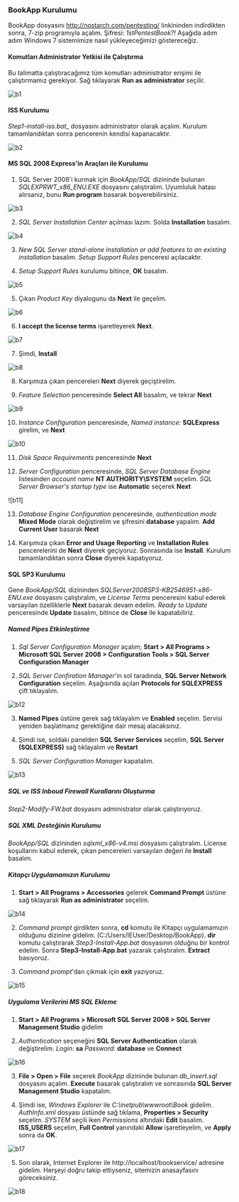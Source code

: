 ### BookApp Kurulumu

BookApp dosyasını http://nostarch.com/pentesting/ linkininden indirdikten sonra, 7-zip programıyla açalım. Şifresi: _1stPentestBook?!_ Aşağıda adım adım Windows 7 sistemimize nasıl yükleyeceğimizi göstereceğiz.

#### Komutları Administrator Yetkisi ile Çalıştırma
Bu talimatta çalıştıracağımız tüm komutları administrator erişimi ile çalıştırmamız gerekiyor. Sağ tıklayarak __Run as administrator__ seçilir.

![b1]

#### ISS Kurulumu

_Step1-install-iss.bat__ dosyasını administrator olarak açalım. Kurulum tamamlandıktan sonra pencerenin kendisi kapanacaktır.

![b2]

#### MS SQL 2008 Express'in Araçları ile Kurulumu

1. SQL Server 2008'i kurmak için _BookApp/SQL_ dizininde bulunan _SQLEXPRWT_x86_ENU.EXE_ dosyasını çalıştıralım. Uyumluluk hatası alırsanız, bunu __Run program__ basarak boşverebilirsiniz.

![b3]

2. _SQL Server Installation Center_ açılması lazım. Solda __Installation__ basalım.

![b4]

3. _New SQL Server stand-alone installation or add features to an existing installation_ basalım. _Setup Support Rules_ penceresi açılacaktır.

4. _Setup Support Rules_ kurulumu bitince, __OK__ basalım.

![b5]

5. Çıkan _Product Key_ diyalogunu da __Next__ ile geçelim.

![b6]

6. __I accept the license terms__ işaretleyerek __Next__.

![b7]

7. Şimdi, __Install__

![b8]

8. Karşımıza çıkan pencereleri __Next__ diyerek geçiştirelim.

9. _Feature Selection_ penceresinde __Select All__ basalım, ve tekrar __Next__

![b9]

10. _Instance Configuration_ penceresinde, _Named instance:_ __SQLExpress__ girelim, ve __Next__

![b10]

11. _Disk Space Requirements_ penceresinde __Next__

12. _Server Configuration_ penceresinde, _SQL Server Database Engine_ listesinden _account name_ __NT AUTHORITY\SYSTEM__ seçelim. _SQL Server Browser's startup type_ ise __Automatic__ seçerek __Next__

![b11]

13. _Database Engine Configuration_ penceresinde, _authentication mode_ __Mixed Mode__ olarak değiştirelim ve şifresini __database__ yapalım. __Add Current User__ basarak __Next__

14. Karşımıza çıkan __Error and Usage Reporting__ ve __Installation Rules__ pencerelerini de __Next__ diyerek geçiyoruz. Sonrasında ise __Install__. Kurulum tamamlandıktan sonra __Close__ diyerek kapatıyoruz.

#### SQL SP3 Kurulumu

Gene _BookApp/SQL_ dizininden _SQLServer2008SP3-KB2546951-x86-ENU.exe_ dosyasını çalıştıralım, ve _License Terms_ penceresini kabul ederek varsayılan özelliklerle __Next__ basarak devam edelim. _Ready to Update_ penceresinde __Update__ basalım, bitince de __Close__ ile kapatabiliriz.

##### Named Pipes Etkinleştirme

1. _Sql Server Configuration Manager_ açalım; __Start > All Programs > Microsoft SQL Server 2008 > Configuration Tools > SQL Server Configuration Manager__ 

2. _SQL Server Confiration Manager_'in sol taradında, __SQL Server Network Configuration__ seçelim. Aşağısında açılan __Protocols for SQLEXPRESS__ çift tıklayalım.

![b12]

3. __Named Pipes__ üstüne gerek sağ tıklayalım ve __Enabled__ seçelim. Servisi yeniden başlatmanız gerektiğine dair mesaj alacaksınız.

4. Şimdi ise, soldaki panelden __SQL Server Services__ seçelim, __SQL Server (SQLEXPRESS)__ sağ tıklayalım ve __Restart__

5. _SQL Server Configuration Manager_ kapatalım.

![b13]

##### SQL ve ISS Inboud Firewall Kurallarını Oluşturma

_Step2-Modify-FW.bat_ dosyasını administrator olarak çalıştırıyoruz.

##### SQL XML Desteğinin Kurulumu

_BookApp/SQL_ dizininden _sqlxml_x86-v4.msi_ dosyasını çalıştıralım. License koşullarını kabul ederek, çıkan pencereleri varsayılan değeri ile __Install__ basalım.

##### Kitapçı Uygulamamızın Kurulumu

1. __Start > All Programs > Accessories__ gelerek __Command Prompt__ üstüne sağ tıklayarak __Run as administrator__ seçelim.

![b14]

2. _Command prompt_ girdikten sonra, __cd__ komutu ile Kitapçı uygulamamızın olduğunu dizinine gidelim. (C:/Users/IEUser/Desktop/BookApp). __dir__ komutu çalıştırarak _Step3-Install-App.bat_ dosyasının olduğnu bir kontrol edelim. Sonra __Step3-Install-App.bat__ yazarak çalıştıralım. __Extract__ basıyoruz.

3. _Command prompt_'dan çıkmak için __exit__ yazıyoruz.

![b15]

##### Uygulama Verilerini MS SQL Ekleme

1. __Start > All Programs > Microsoft SQL Server 2008 > SQL Server Management Studio__ gidelim

2. _Authentication_ seçeneğini __SQL Server Authentication__ olarak değiştirelim. _Login:_ __sa__ _Password:_ __database__ ve __Connect__

![b16]

3. __File > Open > File__ seçerek _BookApp_ dizininde bulunan _db_insert.sql_ dosyasını açalım. __Execute__ basarak çalıştıralım ve sonrasında __SQL Server Management Studio__ kapatalım.

4. Şimdi ise, _Windows Explorer_ ile _C:\inetpub\wwwroot\Book_ gidelim. _AuthInfo.xml_ dosyası üstünde sağ tıklama, __Properties > Security__ seçelim. _SYSTEM_ seçili iken _Permissions_ altındaki __Edit__ basalım. __ISS_USERS__ seçelim, __Full Control__ yanındaki __Allow__ işaretleyelim, ve __Apply__ sonra da __OK__.

![b17]

5. Son olarak, Internet Explorer ile http://localhost/bookservice/ adresine gidelim. Herşeyi doğru takip ettiyseniz, sitemizin anasayfasını göreceksiniz.

![b18]

[b1]: ../resim/book/b1.png
[b2]: ../resim/book/b2.png
[b3]: ../resim/book/b3.png
[b4]: ../resim/book/b4.png
[b5]: ../resim/book/b5.png
[b6]: ../resim/book/b6.png
[b7]: ../resim/book/b7.png
[b8]: ../resim/book/b8.png
[b9]: ../resim/book/b9.png
[b10]: ../resim/book/b10.png
[b12]: ../resim/book/b12.png
[b13]: ../resim/book/b13.png
[b14]: ../resim/book/b14.png
[b15]: ../resim/book/b15.png
[b16]: ../resim/book/b16.png
[b17]: ../resim/book/b17.png
[b18]: ../resim/book/b18.png